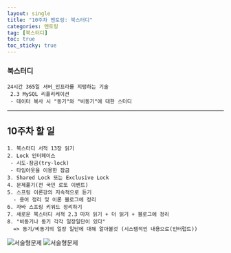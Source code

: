 ```yaml
---
layout: single
title: "10주차 멘토링: 북스터디"
categories: 멘토링
tag: [북스터디]
toc: true
toc_sticky: true 
---
```


### 북스터디
```
24시간 365일 서버_인프라를 지탱하는 기술
 2.3 MySQL 리플리케이션
 - 데이터 복사 시 "동기"와 "비동기"에 대한 스터디
```

---
## 10주차 할 일
```
1. 북스터디 서적 13장 읽기
2. Lock 인터페이스
 - 시도-잠금(try-lock)
 - 타임아웃을 이용한 잠금
3. Shared Lock 또는 Exclusive Lock
4. 문제풀기(전 국민 로또 이벤트)
5. 스프링 이론강의 지속적으로 듣기
  - 용어 정리 및 이론 블로그에 정리
6. 자바 스프링 키워드 정리하기
7. 새로운 북스터디 서적 2.3 마저 읽기 + 더 읽기 + 블로그에 정리
8. "비동기나 동기 각각 일장일단이 있다"
  => 동기/비동기의 일장 일단에 대해 알아볼것 (시스템적인 내용으로(인터럽트))
```
![서술형문제](https://sdusk0731.github.io/assets/images/20250119/문제2_1.png)
![서술형문제](https://sdusk0731.github.io/assets/images/20250119/문제2_2.png)
